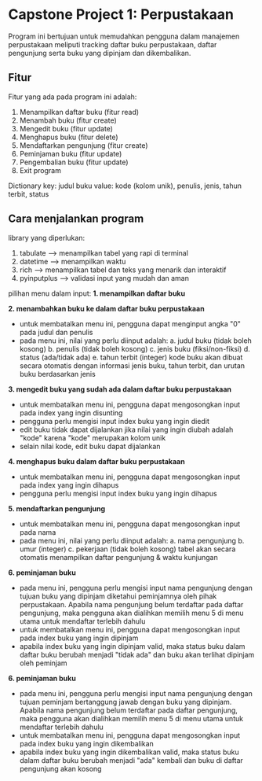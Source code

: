# Capstone Project 1: Perpustakaan
Program ini bertujuan untuk memudahkan pengguna dalam manajemen perpustakaan meliputi tracking daftar buku perpustakaan, daftar pengunjung serta buku yang dipinjam dan dikembalikan.

## Fitur
Fitur yang ada pada program ini adalah:
1. Menampilkan daftar buku (fitur read)
2. Menambah buku (fitur create)
3. Mengedit buku (fitur update)
4. Menghapus buku (fitur delete)
5. Mendaftarkan pengunjung (fitur create)
6. Peminjaman buku (fitur update)
7. Pengembalian buku (fitur update)
8. Exit program

Dictionary 
key: judul buku
value: kode (kolom unik), penulis, jenis, tahun terbit, status

## Cara menjalankan program
library yang diperlukan:
1. tabulate --> menampilkan tabel yang rapi di terminal
2. datetime --> menampilkan waktu
3. rich --> menampilkan tabel dan teks yang menarik dan interaktif
4. pyinputplus --> validasi input yang mudah dan aman

pilihan menu dalam input:
**1. menampilkan daftar buku**

**2. menambahkan buku ke dalam daftar buku perpustakaan**
- untuk membatalkan menu ini, pengguna dapat menginput angka "0" pada judul dan penulis
- pada menu ini, nilai yang perlu diinput adalah:
a. judul buku (tidak boleh kosong)
b. penulis (tidak boleh kosong)
c. jenis buku (fiksi/non-fiksi)
d. status (ada/tidak ada)
e. tahun terbit (integer)
kode buku akan dibuat secara otomatis dengan informasi jenis buku, tahun terbit, dan urutan buku berdasarkan jenis

**3. mengedit buku yang sudah ada dalam daftar buku perpustakaan**
- untuk membatalkan menu ini, pengguna dapat mengosongkan input pada index yang ingin disunting
- pengguna perlu mengisi input index buku yang ingin diedit
- edit buku tidak dapat dijalankan jika nilai yang ingin diubah adalah "kode" karena "kode" merupakan kolom unik
- selain nilai kode, edit buku dapat dijalankan

**4. menghapus buku dalam daftar buku perpustakaan**
- untuk membatalkan menu ini, pengguna dapat mengosongkan input pada index yang ingin dihapus
- pengguna perlu mengisi input index buku yang ingin dihapus

**5. mendaftarkan pengunjung**
- untuk membatalkan menu ini, pengguna dapat mengosongkan input pada nama
- pada menu ini, nilai yang perlu diinput adalah:
a. nama pengunjung
b. umur (integer)
c. pekerjaan (tidak boleh kosong)
tabel akan secara otomatis menampilkan daftar pengunjung & waktu kunjungan

**6. peminjaman buku**
- pada menu ini, pengguna perlu mengisi input nama pengunjung dengan tujuan buku yang dipinjam diketahui peminjamnya oleh pihak perpustakaan. Apabila nama pengunjung belum terdaftar pada daftar pengunjung, maka pengguna akan dialihkan memilih menu 5 di menu utama untuk mendaftar terlebih dahulu
- untuk membatalkan menu ini, pengguna dapat mengosongkan input pada index buku yang ingin dipinjam 
- apabila index buku yang ingin dipinjam valid, maka status buku dalam daftar buku berubah menjadi "tidak ada" dan buku akan terlihat dipinjam oleh peminjam

**6. peminjaman buku**
- pada menu ini, pengguna perlu mengisi input nama pengunjung dengan tujuan peminjam bertanggung jawab dengan buku yang dipinjam. Apabila nama pengunjung belum terdaftar pada daftar pengunjung, maka pengguna akan dialihkan memilih menu 5 di menu utama untuk mendaftar terlebih dahulu
- untuk membatalkan menu ini, pengguna dapat mengosongkan input pada index buku yang ingin dikembalikan
- apabila index buku yang ingin dikembalikan valid, maka status buku dalam daftar buku berubah menjadi "ada" kembali dan buku di daftar pengunjung akan kosong
